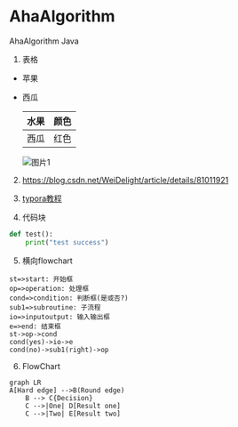 # AhaAlgorithm
AhaAlgorithm Java



1. 表格

+ 苹果

+ 西瓜

  | 水果 | 颜色 |
  | ---- | ---- |
  | 西瓜 | 红色 |

  ![图片1](C:\Users\admin\Pictures\图片1.jpg)

  

2. <https://blog.csdn.net/WeiDelight/article/details/81011921>

3. [typora教程](<https://blog.csdn.net/WeiDelight/article/details/81011921>)

4. 代码块

```python
def test():
	print("test success")
```

5. 横向flowchart

```flow
st=>start: 开始框
op=>operation: 处理框
cond=>condition: 判断框(是或否?)
sub1=>subroutine: 子流程
io=>inputoutput: 输入输出框
e=>end: 结束框
st->op->cond
cond(yes)->io->e
cond(no)->sub1(right)->op
```

6. FlowChart

```mermaid
graph LR
A[Hard edge] -->B(Round edge)
    B --> C{Decision}
    C -->|One| D[Result one]
    C -->|Two| E[Result two]
```



